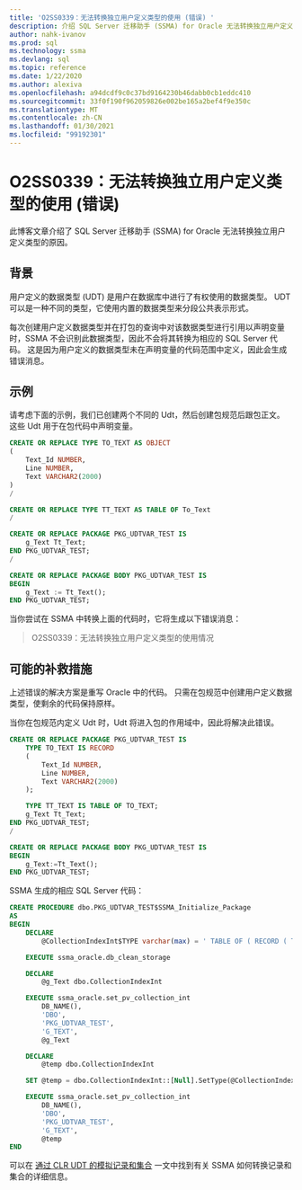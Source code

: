 ```yaml
---
title: 'O2SS0339：无法转换独立用户定义类型的使用 (错误) '
description: 介绍 SQL Server 迁移助手 (SSMA) for Oracle 无法转换独立用户定义类型的原因。
author: nahk-ivanov
ms.prod: sql
ms.technology: ssma
ms.devlang: sql
ms.topic: reference
ms.date: 1/22/2020
ms.author: alexiva
ms.openlocfilehash: a94dcdf9c0c37bd9164230b46dabb0cb1eddc410
ms.sourcegitcommit: 33f0f190f962059826e002be165a2bef4f9e350c
ms.translationtype: MT
ms.contentlocale: zh-CN
ms.lasthandoff: 01/30/2021
ms.locfileid: "99192301"
---
```

# <a name="o2ss0339-cannot-convert-usage-of-standalone-user-defined-type-error"></a>O2SS0339：无法转换独立用户定义类型的使用 (错误) 

此博客文章介绍了 SQL Server 迁移助手 (SSMA) for Oracle 无法转换独立用户定义类型的原因。

## <a name="background"></a>背景

用户定义的数据类型 (UDT) 是用户在数据库中进行了有权使用的数据类型。 UDT 可以是一种不同的类型，它使用内置的数据类型来分段公共表示形式。

每次创建用户定义数据类型并在打包的查询中对该数据类型进行引用以声明变量时，SSMA 不会识别此数据类型，因此不会将其转换为相应的 SQL Server 代码。 这是因为用户定义的数据类型未在声明变量的代码范围中定义，因此会生成错误消息。

## <a name="example"></a>示例

请考虑下面的示例，我们已创建两个不同的 Udt，然后创建包规范后跟包正文。 这些 Udt 用于在包代码中声明变量。

```sql
CREATE OR REPLACE TYPE TO_TEXT AS OBJECT
(
    Text_Id NUMBER,
    Line NUMBER,
    Text VARCHAR2(2000)
)
/

CREATE OR REPLACE TYPE TT_TEXT AS TABLE OF To_Text
/

CREATE OR REPLACE PACKAGE PKG_UDTVAR_TEST IS
    g_Text Tt_Text;
END PKG_UDTVAR_TEST;
/

CREATE OR REPLACE PACKAGE BODY PKG_UDTVAR_TEST IS
BEGIN
    g_Text := Tt_Text();
END PKG_UDTVAR_TEST;
```

当你尝试在 SSMA 中转换上面的代码时，它将生成以下错误消息：

> O2SS0339：无法转换独立用户定义类型的使用情况

## <a name="possible-remedies"></a>可能的补救措施

上述错误的解决方案是重写 Oracle 中的代码。 只需在包规范中创建用户定义数据类型，使剩余的代码保持原样。

当你在包规范内定义 Udt 时，Udt 将进入包的作用域中，因此将解决此错误。

```sql
CREATE OR REPLACE PACKAGE PKG_UDTVAR_TEST IS
    TYPE TO_TEXT IS RECORD
    (
        Text_Id NUMBER,
        Line NUMBER,
        Text VARCHAR2(2000)
    );

    TYPE TT_TEXT IS TABLE OF TO_TEXT;
    g_Text Tt_Text;
END PKG_UDTVAR_TEST;
/

CREATE OR REPLACE PACKAGE BODY PKG_UDTVAR_TEST IS
BEGIN
    g_Text:=Tt_Text();
END PKG_UDTVAR_TEST;
```

SSMA 生成的相应 SQL Server 代码：

```sql
CREATE PROCEDURE dbo.PKG_UDTVAR_TEST$SSMA_Initialize_Package
AS
BEGIN
    DECLARE
        @CollectionIndexInt$TYPE varchar(max) = ' TABLE OF ( RECORD ( TEXT_ID DOUBLE , LINE DOUBLE , TEXT STRING ) )'

    EXECUTE ssma_oracle.db_clean_storage

    DECLARE
        @g_Text dbo.CollectionIndexInt

    EXECUTE ssma_oracle.set_pv_collection_int
        DB_NAME(),
        'DBO',
        'PKG_UDTVAR_TEST',
        'G_TEXT',
        @g_Text

    DECLARE
        @temp dbo.CollectionIndexInt

    SET @temp = dbo.CollectionIndexInt::[Null].SetType(@CollectionIndexInt$TYPE)

    EXECUTE ssma_oracle.set_pv_collection_int
        DB_NAME(),
        'DBO',
        'PKG_UDTVAR_TEST',
        'G_TEXT',
        @temp
END
```

可以在 [通过 CLR UDT 的模拟记录和集合](../emulate-records-collections-via-clr.md) 一文中找到有关 SSMA 如何转换记录和集合的详细信息。
